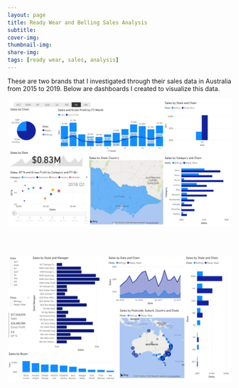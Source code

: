 ```yaml
---
layout: page
title: Ready Wear and Belling Sales Analysis 
subtitle: 
cover-img: 
thumbnail-img: 
share-img: 
tags: [ready wear, sales, analysis]
---
```


<p align='justify'>
These are two brands that I investigated through their sales data in Australia from 2015 to 2019. Below are dashboards I created to visualize this data.
</p>

<p align="center">
  <img src="/assets/portfolio/ready_wear&belling_sales_pbi.jpg" width="1000">
</p>

<br><br>

<p align="center">
  <img src="/assets/portfolio/ready_wear&belling_sales_pbi_02.jpg" width="1000">
</p>

